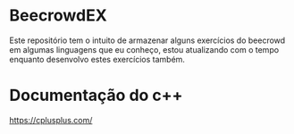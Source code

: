 # BeecrowdEX

Este repositório tem o intuito de armazenar alguns exercícios do beecrowd em algumas linguagens que eu conheço, estou atualizando com o tempo enquanto desenvolvo estes exercícios também.

# Documentação do c++
https://cplusplus.com/
